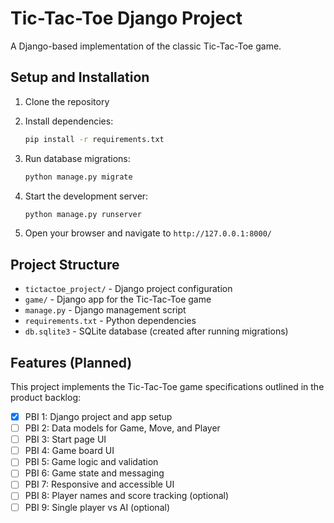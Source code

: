 # Tic-Tac-Toe Django Project

A Django-based implementation of the classic Tic-Tac-Toe game.

## Setup and Installation

1. Clone the repository
2. Install dependencies:
   ```bash
   pip install -r requirements.txt
   ```

3. Run database migrations:
   ```bash
   python manage.py migrate
   ```

4. Start the development server:
   ```bash
   python manage.py runserver
   ```

5. Open your browser and navigate to `http://127.0.0.1:8000/`

## Project Structure

- `tictactoe_project/` - Django project configuration
- `game/` - Django app for the Tic-Tac-Toe game
- `manage.py` - Django management script
- `requirements.txt` - Python dependencies
- `db.sqlite3` - SQLite database (created after running migrations)

## Features (Planned)

This project implements the Tic-Tac-Toe game specifications outlined in the product backlog:

- [x] PBI 1: Django project and app setup
- [ ] PBI 2: Data models for Game, Move, and Player
- [ ] PBI 3: Start page UI
- [ ] PBI 4: Game board UI
- [ ] PBI 5: Game logic and validation
- [ ] PBI 6: Game state and messaging
- [ ] PBI 7: Responsive and accessible UI
- [ ] PBI 8: Player names and score tracking (optional)
- [ ] PBI 9: Single player vs AI (optional)